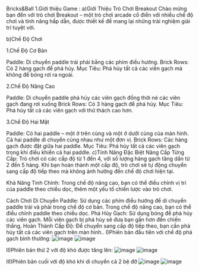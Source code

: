 Bricks&Ball
1.Giới thiệu Game :
a)Giới Thiệu Trò Chơi Breakout
Chào mừng bạn đến với trò chơi Breakout – một trò chơi arcade cổ điển với nhiều chế độ chơi và tính năng hấp dẫn, được thiết kế để mang lại những trải nghiệm giải trí tuyệt vời.

b)Chế Độ Chơi

1.Chế Độ Cơ Bản

Paddle: Di chuyển paddle trái phải bằng các phím điều hướng.
Brick Rows: Có 2 hàng gạch để phá hủy.
Mục Tiêu: Phá hủy tất cả các viên gạch mà không để bóng rơi ra ngoài.

2.Chế Độ Nâng Cao

Paddle: Di chuyển paddle phá hủy các viên gạch đồng thời né các viên gạch đang rơi xuống
Brick Rows: Có 3 hàng gạch để phá hủy.
Mục Tiêu: Phá hủy tất cả các viên gạch với thử thách cao hơn.

3.Chế Độ Hai Mặt

Paddle: Có hai paddle – một ở trên cùng và một ở dưới cùng của màn hình. Cả hai paddle di chuyển cùng nhau như một đơn vị.
Brick Rows: Các hàng gạch được đặt giữa hai paddle.
Mục Tiêu: Phá hủy tất cả các viên gạch trong khi điều khiển cả hai paddle.
c)Tính Năng Đặc Biệt
Nâng Cấp Từng Cấp: Trò chơi có các cấp độ từ 1 đến 4, với số lượng hàng gạch tăng dần từ 2 đến 5 hàng. Khi bạn hoàn thành một cấp độ, trò chơi sẽ tự động chuyển sang cấp độ tiếp theo mà không ảnh hưởng đến chế độ chơi hiện tại.

Khả Năng Tinh Chỉnh: Trong chế độ nâng cao, bạn có thể điều chỉnh vị trí của paddle theo chiều dọc, thêm một yếu tố chiến lược vào trò chơi.

Cách Chơi
Di Chuyển Paddle: Sử dụng các phím điều hướng để di chuyển paddle trái và phải trong chế độ cơ bản. Trong chế độ nâng cao, bạn có thể điều chỉnh paddle theo chiều dọc.
Phá Hủy Gạch: Sử dụng bóng để phá hủy các viên gạch. Mỗi viên gạch bị phá hủy sẽ đưa bạn gần hơn đến chiến thắng.
Hoàn Thành Cấp Độ: Để chuyển sang cấp độ tiếp theo, bạn cần phá hủy tất cả các viên gạch trên màn hình..
I)Phiên bản đầu tiên với chế độ phá gạch bình thường:
![image](https://github.com/user-attachments/assets/bafee8d1-56c5-47bf-a461-8e319fa93b16)
![image](https://github.com/user-attachments/assets/ae4dd6e0-013b-4d77-ace3-f520469cc203)


II)Phiên bản thứ 2 với độ khó được tăng lên:
![image](https://github.com/user-attachments/assets/e42d5ee7-2155-468a-bee7-9b1e23720b3b)
![image](https://github.com/user-attachments/assets/04efba35-55b1-4071-be00-f9ce9c0ec993)

III)Phiên bản cuối với độ khó khi di chuyển cả 2 bệ đỡ 
![image](https://github.com/user-attachments/assets/f6a5a912-bf8d-4374-81f5-e3fcf8fc3440)
![image](https://github.com/user-attachments/assets/99667964-f2ec-4b90-b666-e0a049f9c838)





